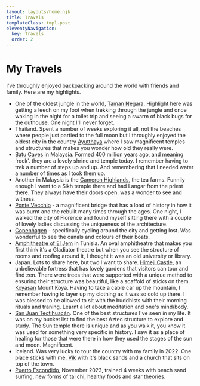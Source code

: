 ```yaml
---
layout: layouts/home.njk
title: Travels
templateClass: tmpl-post
eleventyNavigation:
  key: Travels
  order: 2
---
```


# My Travels
I've throughly enjoyed backpacking around the world with friends and family. Here are my highlights.

- One of the oldest jungle in the world, [Taman Negara](https://en.wikipedia.org/wiki/Taman_Negara). Highlight here was getting a leech on my foot when trekking through the jungle and once waking in the night for a toilet trip and seeing a swarm of black bugs for the outhouse. One night I'll never forget.
- Thailand. Spent a number of weeks exploring it all, not the beaches where people just partied to the full moon but I throughly enjoyed the oldest city in the country [Ayutthaya](https://en.wikipedia.org/wiki/Ayutthaya_Kingdom) where I saw magnificent temples and structures that makes you wonder how old they really were.
- [Batu Caves](https://en.wikipedia.org/wiki/Batu_Caves) in Malaysia. Formed 400 million years ago, and meaning 'rock'. they are a lovely shrine and temple today. I remember having to trek a number of steps up and up. And remembering that I needed water a number of times as I took them up.
- Another in Malaysia is the [Cameron Highlands](https://bohtea.com/visit-our-tea-gardens/), the tea farms. Funnily enough I went to a Sikh temple there and had Langar from the priest there. They always have their doors open. was a wonder to see and witness.
- [Ponte Vecchio](https://en.wikipedia.org/wiki/Ponte_Vecchio) - a magnificent bridge that has a load of history in how it was burnt and the rebuilt many times through the ages. One night, I walked the city of Florence and found myself sitting there with a couple of lovely ladies discussing the uniqueness of the architecture.
- [Copenhagen](https://www.visitcopenhagen.com/biking) - specifically cycling around the city and getting lost. Was wonderful to see the canals and colours of their boats.
- [Amphitheatre of El Jem](https://en.wikipedia.org/wiki/Amphitheatre_of_El_Jem) in Tunisia. An oval amphitheatre that makes you first think it's a Gladiator theatre but when you see the structure of rooms and roofing around it, I thought it was an old university or library.
- Japan. Lots to share here, but two I want to share. [Himeji Castle](https://en.wikipedia.org/wiki/Himeji_Castle), an unbelievable fortress that has lovely gardens that visitors can tour and find zen. There were trees that were supported with a unique method to ensuring their structure was beautiful, like a scaffold of sticks on them. [Koyasan](https://www.japan-guide.com/e/e4900.html) Mount Koya. Having to take a cable car up the mountain, I remember having to layer up my clothing as it was so cold up there. I was blessed to be allowed to sit with the buddhists with their morning rituals and traning. Learnt a lot about meditation and one's mind/body.  
- [San Juan Teotihuacán](https://en.wikipedia.org/wiki/Teotihuacan). One of the best structures I've seen in my life. It was on my bucket list to find the best Aztec structure to explore and study. The Sun temple there is unique and as you walk it, you know it was used for something very specific in history. I saw it as a place of healing for those that were there in how they used the stages of the sun and moon. Magnificent.
- Iceland. Was very lucky to tour the country with my family in 2022. One place sticks with me, [Vik](https://guidetoiceland.is/travel-iceland/drive/vik-i-myrdal) with it's black sands and a church that sits on top of the town.
- [Puerto Escondido](https://maps.app.goo.gl/sP6NYHCNCAWZ5C5U9), November 2023, trained 4 weeks with beach sand surfing, new forms of tai chi, healthy foods and star theories.

</div>

